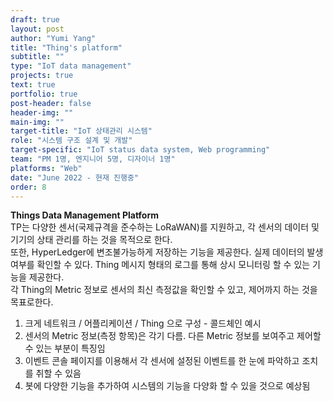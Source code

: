 ```yaml
---
draft: true
layout: post
author: "Yumi Yang"
title: "Thing's platform"
subtitle: ""
type: "IoT data management"
projects: true
text: true
portfolio: true
post-header: false
header-img: ""
main-img: ""
target-title: "IoT 상태관리 시스템"
role: "시스템 구조 설계 및 개발"
target-specific: "IoT status data system, Web programming"
team: "PM 1명, 엔지니어 5명, 디자이너 1명"
platforms: "Web"
date: "June 2022 - 현재 진행중"
order: 8
---
```


<strong>Things Data Management Platform</strong><br>
TP는 다양한 센서(국제규격을 준수하는 LoRaWAN)를 지원하고, 각 센서의 데이터 및 기기의 상태 관리를 하는 것을 목적으로 한다.
<br>
또한, HyperLedger에 변조불가능하게 저장하는 기능을 제공한다. 실제 데이터의 발생 여부를 확인할 수 있다.
Thing 메시지 형태의 로그를 통해 상시 모니터링 할 수 있는 기능을 제공한다.
<br>
각 Thing의 Metric 정보로 센서의 최신 측정값을 확인할 수 있고, 제어까지 하는 것을 목표로한다.

<ol>
<li> 크게 네트워크 / 어플리케이션 / Thing 으로 구성 - 콜드체인 예시</li>
<li> 센서의 Metric 정보(측정 항목)은 각기 다름. 다른 Metric 정보를 보여주고 제어할 수 있는 부분이 특징임</li>
<li> 이벤트 콘솔 페이지를 이용해서 각 센서에 설정된 이벤트를 한 눈에 파악하고 조치를 취할 수 있음</li>
<li> 봇에 다양한 기능을 추가하여 시스템의 기능을 다양화 할 수 있을 것으로 예상됨 </li>
</ol>
<br>

